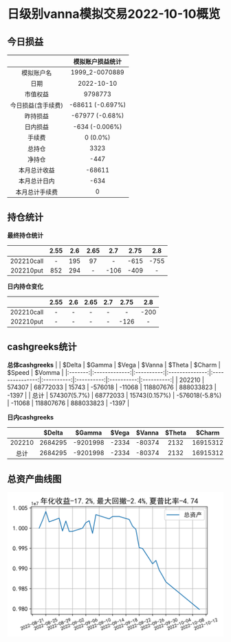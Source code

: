 # 日级别vanna模拟交易2022-10-10概览
## 今日损益
|                    | 模拟账户损益统计   |
|:-------------------:|:-------------------:|
| 模拟账户名         | 1999_2-0070889     |
| 日期               | 2022-10-10         |
| 市值权益           | 9798773            |
| 今日损益(含手续费) | -68611 (-0.697%)   |
| 昨持损益           | -67977 (-0.68%)    |
| 日内损益           | -634 (-0.006%)     |
| 手续费             | 0 (0.0%)           |
| 总持仓             | 3323               |
| 净持仓             | -447               |
| 本月总计收益       | -68611             |
| 本月总计日内       | -634               |
| 本月总计手续费     | 0                  |

## 持仓统计
**最终持仓统计**

|            | 2.55   |   2.6 | 2.65   | 2.7   |   2.75 | 2.8   |
|:-----------:|:-------:|:------:|:-------:|:------:|:-------:|:------:|
| 202210call | -      |   195 | 97     | -     |   -615 | -755  |
| 202210put  | 852    |   294 | -      | -106  |   -409 | -     |

**日内持仓变化**

|            | 2.55   | 2.6   | 2.65   | 2.7   | 2.75   | 2.8   |
|:-----------:|:-------:|:------:|:-------:|:------:|:-------:|:------:|
| 202210call | -      | -     | -      | -     | -      | -200  |
| 202210put  | -      | -     | -      | -     | -126   | -     |

## cashgreeks统计

**总体cashgreeks**
|        | \$Delta      | \$Gamma   | \$Vega        | \$Vanna        | \$Theta   | \$Charm   | \$Speed   | \$Vomma   |
|:-------:|:-------------:|:----------:|:--------------:|:---------------:|:----------:|:----------:|:----------:|:----------:|
| 202210 | 574307       | 68772033  | 15743         | -576018        | -11068    | 118807676 | 888033823 | -1397     |
| 总计   | 574307(5.7%) | 68772033  | 15743(0.157%) | -576018(-5.8%) | -11068    | 118807676 | 888033823 | -1397     |

**日内cashgreeks**

|        | \$Delta   | \$Gamma   | \$Vega   | \$Vanna   | \$Theta   | \$Charm   | \$Speed    | \$Vomma   |
|:-------:|:----------:|:----------:|:---------:|:----------:|:----------:|:----------:|:-----------:|:----------:|
| 202210 | 2684295   | -9201998  | -2334    | -80374    | 2132      | 16915312  | -116094658 | -265      |
| 总计   | 2684295   | -9201998  | -2334    | -80374    | 2132      | 16915312  | -116094658 | -265      |

## 总资产曲线图

![](netvalue20221010.png)